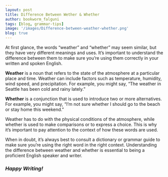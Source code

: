 ```yaml
---
layout: post
title: Difference Between Wether & Whether
author: bookworm_falguni
tags: [blog, grammar-tips]
image: '/images/Difference-between-weather-whether.png'
blog: true
---
```

At first glance, the words “weather” and “whether” may seem similar, but they have very different meanings and uses. It’s important to understand the difference between them to make sure you’re using them correctly in your written and spoken English.

**Weather** is a noun that refers to the state of the atmosphere at a particular place and time. Weather can include factors such as temperature, humidity, wind speed, and precipitation. For example, you might say, “The weather in Seattle has been cold and rainy lately.”

**Whether** is a conjunction that is used to introduce two or more alternatives. For example, you might say, “I’m not sure whether I should go to the beach or stay home this weekend.”

Weather has to do with the physical conditions of the atmosphere, while whether is used to make comparisons or to express a choice. This is why it’s important to pay attention to the context of how these words are used.

When in doubt, it’s always best to consult a dictionary or grammar guide to make sure you’re using the right word in the right context. Understanding the difference between weather and whether is essential to being a proficient English speaker and writer.

### *Happy Writing!*

